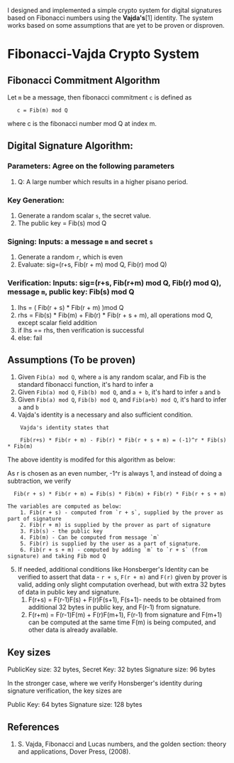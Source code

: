 I designed and implemented a simple crypto system for digital signatures based on Fibonacci numbers using the **Vajda's**[1]  identity. The system works based on some assumptions that are yet to be proven or disproven.

# Fibonacci-Vajda Crypto System

## Fibonacci Commitment Algorithm

Let `m` be a message, then fibonacci commitment `c` is defined as

```
   c = Fib(m) mod Q
```

where c is the fibonacci number mod Q at index m.

## Digital Signature Algorithm:
 
### Parameters: Agree on the following parameters

1. Q: A large number which results in a higher pisano period.
 
### Key Generation: 

1. Generate a random scalar `s`, the secret value.
2. The public key = Fib(s) mod Q
 
### Signing: Inputs: a message `m` and secret `s`

1. Generate a random `r`, which is even
2. Evaluate: sig=(r+s, Fib(r + m) mod Q, Fib(r) mod Q)
 
### Verification: Inputs: sig=(r+s, Fib(r+m) mod Q, Fib(r) mod Q), message `m`, public key: Fib(s) mod Q

1. lhs = ( Fib(r + s) * Fib(r + m) )mod Q
2. rhs = Fib(s)  * Fib(m) + Fib(r) * Fib(r + s + m), all operations mod Q, except scalar field addition
3. if lhs == rhs, then verification is successful
4. else: fail

## Assumptions (To be proven)
 
1. Given `Fib(a) mod Q`, where `a` is any random scalar, and Fib is the standard fibonacci function, it's hard to infer a
2. Given `Fib(a) mod Q`, `Fib(b) mod Q`, and `a + b`, it's hard to infer `a` and `b`
3. Given `Fib(a) mod Q`, `Fib(b) mod Q`, and `Fib(a+b) mod Q`, it's hard to infer `a` and `b`
4. Vajda's identity is a necessary and also sufficient condition.
```
    Vajda's identity states that

    Fib(r+s) * Fib(r + m) - Fib(r) * Fib(r + s + m) = (-1)^r * Fib(s) * Fib(m)
```

The above identity is modifed for this algorithm as below:

As r is chosen as an even number, -1^r is always 1, and instead of doing a subtraction, we verify

```
  Fib(r + s) * Fib(r + m) = Fib(s) * Fib(m) + Fib(r) * Fib(r + s + m)
```

    The variables are computed as below: 
        1. Fib(r + s) - computed from `r + s`, supplied by the prover as part of signature
        2. Fib(r + m) is supplied by the prover as part of signature
        3. Fib(s) - the public key
        4. Fib(m) - Can be computed from message `m`
        5. Fib(r) is supplied by the user as a part of signature.
        6. Fib(r + s + m) - computed by adding `m` to `r + s` (from signature) and taking Fib mod Q

5. If needed, additional conditions like Honsberger's Identity can be verified to assert that data - `r + s`, `F(r + m)` and `F(r)` given by prover is valid, adding only slight computation overhead, but with extra 32 bytes of data in public key and signature.
    1. F(r+s) = F(r-1)F(s) + F(r)F(s+1), F(s+1)- needs to be obtained from additional 32 bytes in public key, and F(r-1) from signature.
    2. F(r+m) = F(r-1)F(m) + F(r)F(m+1), F(r-1) from signature and F(m+1) can be computed at the same time F(m) is being computed, and other data is already available.

## Key sizes

PublicKey size: 32 bytes, Secret Key: 32 bytes
Signature size: 96 bytes

In the stronger case, where we verify Honsberger's identity during signature verification, the key sizes are

Public Key: 64 bytes
Signature size: 128 bytes

## References

1. S. Vajda, Fibonacci and Lucas numbers, and the golden section: theory and applications, Dover Press, (2008).


